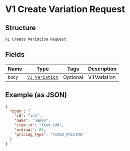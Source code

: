 
# V1 Create Variation Request

## Structure

`V1 Create Variation Request`

## Fields

| Name | Type | Tags | Description |
|  --- | --- | --- | --- |
| `body` | [`V1 Variation`](/doc/models/v1-variation.md) | Optional | V1Variation |

## Example (as JSON)

```json
{
  "body": {
    "id": "id6",
    "name": "name6",
    "item_id": "item_id4",
    "ordinal": 88,
    "pricing_type": "FIXED_PRICING"
  }
}
```

